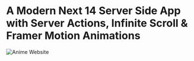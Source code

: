 # A Modern Next 14 Server Side App with Server Actions, Infinite Scroll & Framer Motion Animations

![Anime Website](https://anime-vault-gilt.vercel.app/)
